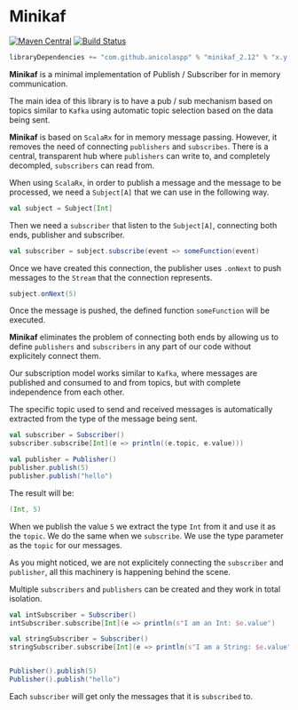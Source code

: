 # Minikaf

[![Maven Central](https://maven-badges.herokuapp.com/maven-central/com.github.anicolaspp/com.github.anicolaspp/minikaf_2.12/badge.svg)](https://maven-badges.herokuapp.com/maven-central/com.github.anicolaspp/minikaf_2.12) [![Build Status](https://travis-ci.com/anicolaspp/minikaf.svg?branch=master)](https://travis-ci.com/anicolaspp/minikaf)

```sbt
libraryDependencies += "com.github.anicolaspp" % "minikaf_2.12" % "x.y.z"
```

**Minikaf** is a minimal implementation of Publish / Subscriber for in memory communication.

The main idea of this library is to have a pub / sub mechanism based on topics similar to `Kafka` using automatic topic 
selection based on the data being sent.

**Minikaf** is based on `ScalaRx` for in memory message passing. However, it removes the need of connecting `publishers` 
and `subscribes`. There is a central, transparent hub where `publishers` can write to, and completely decompled, `subscribers` can read from. 
 
When using `ScalaRx`, in order to publish a message and the message to be processed, we need a `Subject[A]` that we can use
in the following way.

```scala
val subject = Subject[Int]
```

Then we need a `subscriber` that listen to the `Subject[A]`, connecting both ends, publisher and subscriber. 

```scala
val subscriber = subject.subscribe(event => someFunction(event)
```

Once we have created this connection, the publisher uses `.onNext` to push messages to the `Stream` that the connection represents.

```scala
subject.onNext(5)
```

Once the message is pushed, the defined function `someFunction` will be executed.

**Minikaf** eliminates the problem of connecting both ends by allowing us to define `publishers` and `subscribers` in any part of our code without explicitely connect them.

Our subscription model works similar to `Kafka`, where messages are published and consumed to and from topics, but with complete independence from each other. 

The specific topic used to send and received messages is automatically extracted from the type of the message being sent. 

```scala
val subscriber = Subscriber()
subscriber.subscribe[Int](e => println((e.topic, e.value)))

val publisher = Publisher()
publisher.publish(5)
publisher.publish("hello")
```

The result will be:
 
```scala
(Int, 5)
```

When we publish the value `5` we extract the type `Int` from it and use it as the `topic`.
We do the same when we `subscribe`. We use the type parameter as the `topic` for our messages.

As you might noticed, we are not explicitely connecting the `subscriber` and `publisher`, all this machinery is happening 
behind the scene. 

Multiple `subscribers` and `publishers` can be created and they work in total isolation.

```scala
val intSubscriber = Subscriber()
intSubscriber.subscribe[Int](e => println(s"I am an Int: $e.value")

val stringSubscriber = Subscriber()
stringSubscriber.subscribe[Int](e => println(s"I am a String: $e.value")


Publisher().publish(5)
Publisher().publish("hello")
```

Each `subscriber` will get only the messages that it is `subscribed` to.
